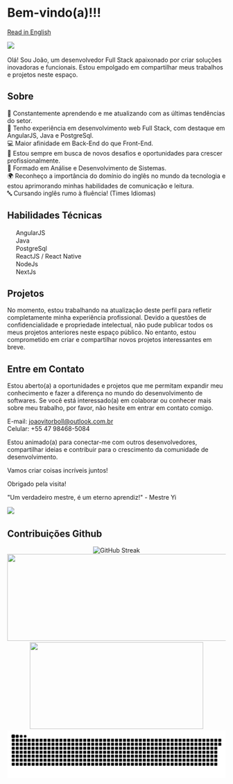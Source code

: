 # Bem-vindo(a)!!!

[Read in English](./README.en.md)

<picture>
    <source media="(prefers-color-scheme: dark)" srcset="https://github-profile-trophy.vercel.app/?username=JoaoBoll&theme=onedark&title=Experience,Commits,Repositories&margin-w=15">
    <source media="(prefers-color-scheme: light)" srcset="https://github-profile-trophy.vercel.app/?username=JoaoBoll&theme=nord&title=Experience,Commits,Repositories&margin-w=15">
    <img src="https://github-profile-trophy.vercel.app/?username=JoaoBoll&theme=onedark&title=Experience,Commits,Repositories&margin-w=15">
</picture>

Olá! Sou João, um desenvolvedor Full Stack apaixonado por criar soluções inovadoras e funcionais. Estou empolgado em compartilhar meus trabalhos e projetos neste espaço.

## Sobre

🌱 Constantemente aprendendo e me atualizando com as últimas tendências do setor.  
👯 Tenho experiência em desenvolvimento web Full Stack, com destaque em AngularJS, Java e PostgreSql.  
💻 Maior afinidade em Back-End do que Front-End.  
🚀 Estou sempre em busca de novos desafios e oportunidades para crescer profissionalmente.  
📖 Formado em Análise e Desenvolvimento de Sistemas.  
🌍 Reconheço a importância do domínio do inglês no mundo da tecnologia e estou aprimorando minhas habilidades de comunicação e leitura.  
🔤 Cursando inglês rumo à fluência! (Times Idiomas)

## Habilidades Técnicas

<img src="https://cdn.jsdelivr.net/gh/devicons/devicon/icons/angularjs/angularjs-original.svg" width="16" height="15"/></i> AngularJS\
<img src="https://cdn.jsdelivr.net/gh/devicons/devicon/icons/java/java-original.svg"  width="16" height="15"/> Java\
<img src="https://cdn.jsdelivr.net/gh/devicons/devicon/icons/postgresql/postgresql-original.svg"  width="16" height="15"/> PostgreSql\
<img src="https://cdn.jsdelivr.net/gh/devicons/devicon/icons/react/react-original.svg"  width="16" height="15"/> ReactJS / React Native\
<img src="https://cdn.jsdelivr.net/gh/devicons/devicon/icons/nodejs/nodejs-original.svg" width="16" height="15"/> NodeJs\
<img src="https://cdn.jsdelivr.net/gh/devicons/devicon/icons/nextjs/nextjs-line.svg" width="16" height="15"/> NextJs

## Projetos

No momento, estou trabalhando na atualização deste perfil para refletir completamente minha experiência profissional. Devido a questões de confidencialidade e propriedade intelectual, não pude publicar todos os meus projetos anteriores neste espaço público. No entanto, estou comprometido em criar e compartilhar novos projetos interessantes em breve.

## Entre em Contato

Estou aberto(a) a oportunidades e projetos que me permitam expandir meu conhecimento e fazer a diferença no mundo do desenvolvimento de softwares. Se você está interessado(a) em colaborar ou conhecer mais sobre meu trabalho, por favor, não hesite em entrar em contato comigo.

E-mail: joaovitorboll@outlook.com.br  
Celular: +55 47 98468-5084

Estou animado(a) para conectar-me com outros desenvolvedores, compartilhar ideias e contribuir para o crescimento da comunidade de desenvolvimento.

Vamos criar coisas incríveis juntos!

Obrigado pela visita!

"Um verdadeiro mestre, é um eterno aprendiz!" - Mestre Yi

<a href="https://www.linkedin.com/in/joão-vitor-boll-87b34859/" target="_blank"><img src="https://img.shields.io/badge/-LinkedIn-%230077B5?style=for-the-badge&logo=linkedin&logoColor=white" target="_blank"></a>

## Contribuições Github 
<p align="center">
    <picture>
        <source media="(prefers-color-scheme: dark)" srcset="https://streak-stats.demolab.com?user=JoaoBoll&theme=vision-friendly-dark&border_radius=15&date_format=M%20j%5B%2C%20Y%5D&exclude_days=Sun%2CSat&card_width=650&locale=pt_BR">
        <source media="(prefers-color-scheme: light)" srcset="https://streak-stats.demolab.com?user=JoaoBoll&theme=default&border_radius=15&date_format=M%20j%5B%2C%20Y%5D&exclude_days=Sun%2CSat&card_width=650&locale=pt_BR">
        <img alt="GitHub Streak" src="https://streak-stats.demolab.com?user=JoaoBoll&theme=default&border_radius=15&date_format=M%20j%5B%2C%20Y%5D&exclude_days=Sun%2CSat&card_width=650&locale=pt_BR">
    </picture>
    <picture>
        <source media="(prefers-color-scheme: dark)" srcset="https://github-readme-stats.vercel.app/api?username=JoaoBoll&show_icons=true&theme=vision-friendly-dark&locale=pt-br">
        <source media="(prefers-color-scheme: light)" srcset="https://github-readme-stats.vercel.app/api?username=JoaoBoll&show_icons=true&locale=pt-br">
        <img width="600" height="200" src="https://github-readme-stats.vercel.app/api?username=JoaoBoll&show_icons=true">
    </picture>
    <picture>
        <source media="(prefers-color-scheme: dark)" srcset="https://github-readme-stats.vercel.app/api/top-langs/?username=JoaoBoll&size_weight=0.15&count_weight=0.5&layout=compact&theme=vision-friendly-dark&locale=pt-br">
        <source media="(prefers-color-scheme: light)" srcset="https://github-readme-stats.vercel.app/api/top-langs/?username=JoaoBoll&size_weight=0.15&count_weight=0.5&layout=compact&locale=pt-br">
        <img width="400" height="200" src="https://github-readme-stats.vercel.app/api/top-langs/?username=JoaoBoll&size_weight=0.15&count_weight=0.5&layout=compact">
    </picture>
    <picture>
        <source media="(prefers-color-scheme: dark)" srcset="https://raw.githubusercontent.com/JoaoBoll/README/output/github-contribution-grid-snake-dark.svg">
        <source media="(prefers-color-scheme: light)" srcset="https://raw.githubusercontent.com/JoaoBoll/README/output/github-contribution-grid-snake.svg">
        <img alt="GitHub contribution grid snake" src="https://raw.githubusercontent.com/JoaoBoll/README/output/github-contribution-grid-snake.svg">
    </picture>
</p>





